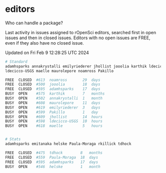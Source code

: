 # editors

Who can handle a package?

Last activity in issues assigned to rOpenSci editors, searched first in open
issues and then in closed issues. Editors with no open issues are FREE, even if
they also have no closed issue.


Updated on Fri Feb 9 12:28:25 UTC 2024

```bash
# Standard
adamhsparks annakrystalli emilyriederer jhollist jooolia karthik ldecicco
ldecicco-USGS maelle maurolepore noamross Pakillo

FREE  CLOSED  #613  noamross       29  days
FREE  CLOSED  #500  jooolia        18  days
FREE  CLOSED  #595  adamhsparks    17  days
BUSY  OPEN    #575  karthik        7   months
BUSY  OPEN    #502  annakrystalli  1   month
BUSY  OPEN    #608  maurolepore    11  days
BUSY  OPEN    #619  emilyriederer  3   days
BUSY  OPEN    #599  Pakillo        1   day
BUSY  OPEN    #609  jhollist       14  hours
BUSY  OPEN    #598  ldecicco-USGS  10  hours
BUSY  OPEN    #618  maelle         5   hours


# Stats
adamhsparks emitanaka helske Paula-Moraga rkillick tdhock

FREE  CLOSED  #475  tdhock        8   months
FREE  CLOSED  #559  Paula-Moraga  18  days
FREE  CLOSED  #595  adamhsparks   17  days
BUSY  OPEN    #546  helske        1   month
```
